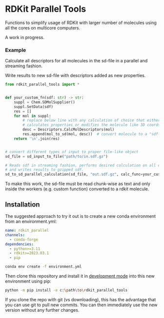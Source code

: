 # RDKit Parallel Tools

Functions to simplify usage of RDKit with larger number of molecules using all the cores on multicore computers. 

A work in progress.

### Example

Calculate all descriptors for all molecules in the sd-file in a parallel and streaming fashion.

Write results to new sd-file with descriptors added as new properties.

```python
from rdkit_parallel_tools import *


def your_custom_fn(sdf: str) -> str:
    suppl = Chem.SDMolSupplier()
    suppl.SetData(sdf)
    res = []
    for mol in suppl:
        # replace below line with any calculation of choice that either
        # calculates properties or modifies the molecule like 3D coords
        desc = Descriptors.CalcMolDescriptors(mol)
        res.append(mol_to_sd(mol, desc))  # convert molecule to a "sdf-string"
    return '\n'.join(res)


# convert different types of input to proper file-like object
sd_file = sd_input_to_file("path/to/in.sdf.gz")

# Reads sdf in streaming fashion, performs desired calculation on all cpu cores 
# and writes results to gzipped sdf.
sd_to_sd_parallel_calculation(sd_file, "out.sdf.gz", calc_func=your_custom_fn)
```

To make this work, the sd-file must be read chunk-wise as text and only inside the workers (e.g. custom function) converted to a rdkit molecule.

## Installation

The suggested approach to try it out is to create a new conda environment from an environment.yml:

```yaml
name: rdkit_parallel
channels:  
  - conda-forge 
dependencies:
  - python>=3.11
  - rdkit>=2023.03.1
  - pip

```

```bash
conda env create -f environment.yml
```

Then clone this repository and install it in [development mode](https://packaging.python.org/tutorials/installing-packages/#installing-from-a-local-src-tree) into this new environment using pip:

```bash
python -m pip install -e c:\path\to\rdkit_parallel_tools
```

If you clone the repo with git (vs downloading), this has the advantage that you can use git to pull new commits. 
You can then immediately use the new version without any further changes.
